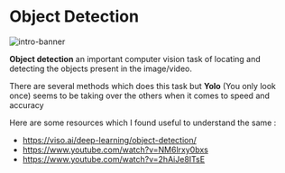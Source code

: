 # Object Detection  

![intro-banner](https://user-images.githubusercontent.com/55437218/184209758-0e15cece-5d9f-4c5a-bdb9-3282f691ea4c.png)

**Object detection** an important computer vision task of locating and detecting the objects present in the image/video.

There are several methods which does this task but **Yolo** (You only look once) seems to be taking over the others when it comes to speed and accuracy 

Here are some resources which I found useful to understand the same :
* https://viso.ai/deep-learning/object-detection/
* https://www.youtube.com/watch?v=NM6lrxy0bxs
* https://www.youtube.com/watch?v=2hAiJe8ITsE
